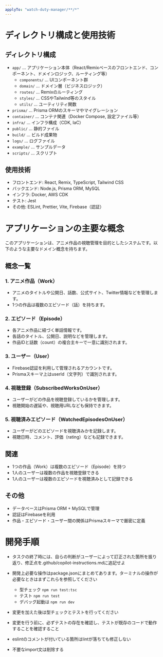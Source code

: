 ```yaml
---
applyTo: "watch-duty-manager/**/*"
---
```


# ディレクトリ構成と使用技術

## ディレクトリ構成

- `app/` ... アプリケーション本体（React/Remixベースのフロントエンド、コンポーネント、ドメインロジック、ルーティング等）
  - `components/` ... UIコンポーネント群
  - `domain/` ... ドメイン層（ビジネスロジック）
  - `routes/` ... Remixのルーティング
  - `styles/` ... CSSやTailwind等のスタイル
  - `utils/` ... ユーティリティ関数
- `prisma/` ... Prisma ORMのスキーマやマイグレーション
- `container/` ... コンテナ関連（Docker Compose, 設定ファイル等）
- `infra/` ... インフラ構成（CDK, IaC）
- `public/` ... 静的ファイル
- `build/` ... ビルド成果物
- `logs/` ... ログファイル
- `example/` ... サンプルデータ
- `scripts/` ... スクリプト

## 使用技術

- フロントエンド: React, Remix, TypeScript, Tailwind CSS
- バックエンド: Node.js, Prisma ORM, MySQL
- インフラ: Docker, AWS CDK
- テスト: Jest
- その他: ESLint, Prettier, Vite, Firebase（認証）

# アプリケーションの主要な概念

このアプリケーションは、アニメ作品の視聴管理を目的としたシステムです。以下のような主要なドメイン概念を持ちます。

## 概念一覧

### 1. アニメ作品（Work）
- アニメのタイトルや公開日、話数、公式サイト、Twitter情報などを管理します。
- 1つの作品は複数のエピソード（話）を持ちます。

### 2. エピソード（Episode）
- 各アニメ作品に紐づく単話情報です。
- 各話のタイトル、公開日、説明などを管理します。
- 作品IDと話数（count）の複合主キーで一意に識別されます。

### 3. ユーザー（User）
- Firebase認証を利用して管理されるアカウントです。
- Prismaスキーマ上はuserId（文字列）で識別されます。

### 4. 視聴登録（SubscribedWorksOnUser）
- ユーザーがどの作品を視聴登録しているかを管理します。
- 視聴開始の遅延や、視聴用URLなども保持できます。

### 5. 視聴済みエピソード（WatchedEpisodesOnUser）
- ユーザーがどのエピソードを視聴済みかを記録します。
- 視聴日時、コメント、評価（rating）なども記録できます。

## 関連
- 1つの作品（Work）は複数のエピソード（Episode）を持つ
- 1人のユーザーは複数の作品を視聴登録できる
- 1人のユーザーは複数のエピソードを視聴済みとして記録できる

## その他
- データベースはPrisma ORM + MySQLで管理
- 認証はFirebaseを利用
- 作品・エピソード・ユーザー間の関係はPrismaスキーマで厳密に定義

# 開発手順

- タスクの終了時には、自らの判断がユーザーによって訂正された箇所を振り返り、修正点を.github/copilot-instructions.mdに追記せよ
- 開発上必要な操作はpackage.jsonにまとめてあります。ターミナルの操作が必要なときはまずこれらを参照してください
  - 型チェック `npm run test:tsc`
  - テスト `npm run test`
  - デバッグ起動は `npm run dev`

- 変更を加えた後は型チェックとテストを行ってください
- 変更を行う前に、必ずテストの存在を確認し、テストが既存のコードで動作することを確認すること
- eslintのコメントが付いている箇所はlintが落ちても修正しない
- 不要なimport文は削除する

